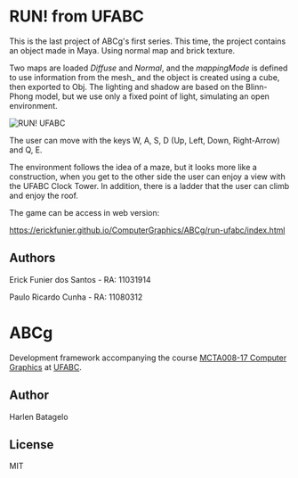 # RUN! from UFABC

This is the last project of ABCg's first series. This time, the project contains an object made in Maya. Using normal map and brick texture.

Two maps are loaded _Diffuse_ and _Normal_, and the _mappingMode_ is defined to use information from the mesh_ and the object is created using a cube, then exported to Obj.
The lighting and shadow are based on the Blinn-Phong model, but we use only a fixed point of light, simulating an open environment.

![RUN! UFABC](gif/run.gif)

The user can move with the keys W, A, S, D (Up, Left, Down, Right-Arrow) and Q, E.

The environment follows the idea of a maze, but it looks more like a construction, when you get to the other side the user can enjoy a view with the UFABC Clock Tower. In addition, there is a ladder that the user can climb and enjoy the roof.

The game can be access in web version:

   https://erickfunier.github.io/ComputerGraphics/ABCg/run-ufabc/index.html
   
## Authors
   Erick Funier dos Santos - RA: 11031914
   
   Paulo Ricardo Cunha - RA: 11080312

# ABCg

Development framework accompanying the course [MCTA008-17 Computer Graphics](http://professor.ufabc.edu.br/~harlen.batagelo/cg/) at [UFABC](https://www.ufabc.edu.br/).

## Author

Harlen Batagelo

## License

MIT
